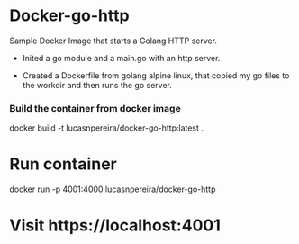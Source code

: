 # Docker-go-http

Sample Docker Image that starts a Golang HTTP server.

- Inited a go module and a main.go with an http server.

- Created a Dockerfile from golang alpine linux, that copied my go files to the workdir and then runs the go server.

### Build the container from docker image

docker build -t lucasnpereira/docker-go-http:latest .

# Run container

docker run -p 4001:4000 lucasnpereira/docker-go-http

# Visit https://localhost:4001
